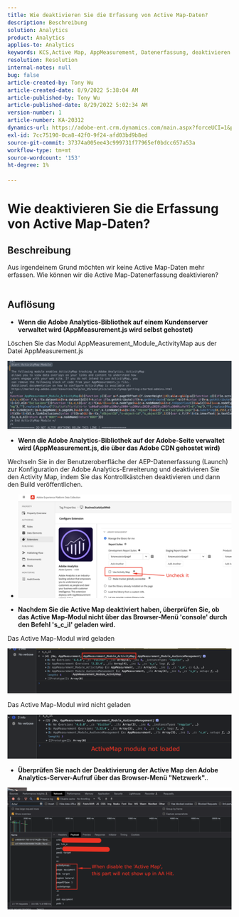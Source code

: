 ```yaml
---
title: Wie deaktivieren Sie die Erfassung von Active Map-Daten?
description: Beschreibung
solution: Analytics
product: Analytics
applies-to: Analytics
keywords: KCS,Active Map, AppMeasurement, Datenerfassung, deaktivieren
resolution: Resolution
internal-notes: null
bug: false
article-created-by: Tony Wu
article-created-date: 8/9/2022 5:38:04 AM
article-published-by: Tony Wu
article-published-date: 8/29/2022 5:02:34 AM
version-number: 1
article-number: KA-20312
dynamics-url: https://adobe-ent.crm.dynamics.com/main.aspx?forceUCI=1&pagetype=entityrecord&etn=knowledgearticle&id=6c2a8469-a517-ed11-b83e-002248086a73
exl-id: 7cc75190-0ca8-42f0-9f24-afd03bd9b8ed
source-git-commit: 37374a005ee43c999731f77965ef0bdcc657a53a
workflow-type: tm+mt
source-wordcount: '153'
ht-degree: 1%

---
```


# Wie deaktivieren Sie die Erfassung von Active Map-Daten?

## Beschreibung

Aus irgendeinem Grund möchten wir keine Active Map-Daten mehr erfassen. Wie können wir die Active Map-Datenerfassung deaktivieren?
<br> 

## Auflösung


- <b>Wenn die Adobe Analytics-Bibliothek auf einem Kundenserver verwaltet wird (AppMeasurement.js wird selbst gehostet)</b>


Löschen Sie das Modul AppMeasurement_Module_ActivityMap aus der Datei AppMeasurement.js

![](assets/afbc7944-b517-ed11-b83e-002248086a73.png)



- <b>Wenn die Adobe Analytics-Bibliothek auf der Adobe-Seite verwaltet wird (AppMeasurement.js, die über das Adobe CDN gehostet wird)</b>


Wechseln Sie in der Benutzeroberfläche der AEP-Datenerfassung (Launch) zur Konfiguration der Adobe Analytics-Erweiterung und deaktivieren Sie den Activity Map, indem Sie das Kontrollkästchen deaktivieren und dann den Build veröffentlichen.

- ![](assets/7ccff702-a717-ed11-b83e-002248086a73.png)




























- <b>Nachdem Sie die Active Map deaktiviert haben, überprüfen Sie, ob das Active Map-Modul nicht über das Browser-Menü &#39;console&#39; durch den Befehl &#39;s_c_il&#39; geladen wird.</b>


Das Active Map-Modul wird geladen

![](assets/fae3dc70-b317-ed11-b83e-002248086a73.png)

Das Active Map-Modul wird nicht geladen

![](assets/27e433af-b317-ed11-b83e-002248086a73.png)

- <b>Überprüfen Sie nach der Deaktivierung der Active Map den Adobe Analytics-Server-Aufruf über das Browser-Menü &quot;Netzwerk&quot;.</b>.


![](assets/7f84b7dc-3f27-ed11-9db1-00224808679b.png)
